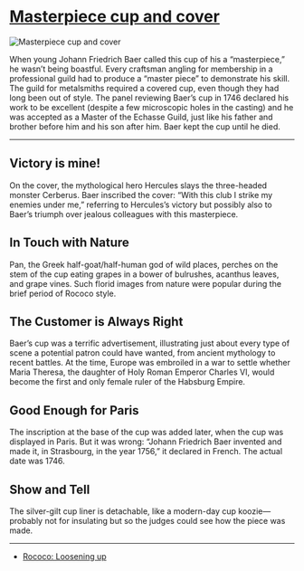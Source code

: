 # [Masterpiece cup and cover](http://artsmia.github.io/griot/#/o/109118)
![Masterpiece cup and cover](http://api.artsmia.org/images/109118/large.jpg)

When young Johann Friedrich Baer called this cup of his a “masterpiece,” he wasn’t being boastful. Every craftsman angling for membership in a professional guild had to produce a “master piece” to demonstrate his skill. The guild for metalsmiths required a covered cup, even though they had long been out of style. The panel reviewing Baer’s cup in 1746 declared his work to be excellent (despite a few microscopic holes in the casting) and he was accepted as a Master of the Echasse Guild, just like his father and brother before him and his son after him. Baer kept the cup until he died.

---

## Victory is mine!

On the cover, the mythological hero Hercules slays the three-headed monster Cerberus. Baer inscribed the cover: “With this club I strike my enemies under me,” referring to Hercules’s victory but possibly also to Baer’s triumph over jealous colleagues with this masterpiece.

## In Touch with Nature

Pan, the Greek half-goat/half-human god of wild places, perches on the stem of the cup eating grapes in a bower of bulrushes, acanthus leaves, and grape vines. Such florid images from nature were popular during the brief period of Rococo style.

## The Customer is Always Right

Baer’s cup was a terrific advertisement, illustrating just about every type of scene a potential patron could have wanted, from ancient mythology to recent battles. At the time, Europe was embroiled in a war to settle whether Maria Theresa, the daughter of Holy Roman Emperor Charles VI, would become the first and only female ruler of the Habsburg Empire.

## Good Enough for Paris

The inscription at the base of the cup was added later, when the cup was displayed in Paris. But it was wrong: “Johann Friedrich Baer invented and made it, in Strasbourg, in the year 1756,” it declared in French. The actual date was 1746.

## Show and Tell

The silver-gilt cup liner is detachable, like a modern-day cup koozie— probably not for insulating but so the judges could see how the piece was made.

---

* [Rococo: Loosening up](../stories/rococo-loosening-up.md)
